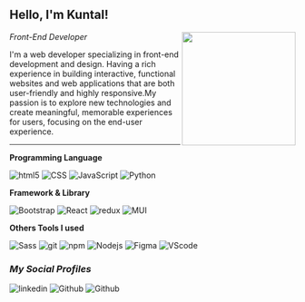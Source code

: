 <h2>Hello, I'm Kuntal!</h2>
<img align="right" src="https://media.giphy.com/media/XTcqhnTrnFPw3NHAiY/giphy.gif" width="200">
<p><em>Front-End Developer</em></p>
I'm a web developer specializing in front-end development and design. Having a rich experience in building interactive, functional websites and web applications that are both user-friendly and highly responsive.My passion is to explore new technologies and create meaningful, memorable experiences for users, focusing on the end-user experience.  
<hr style="border:0; height:1px; background:#333">

<p><b>Programming Language</b></p>
<p>
    <img alt="html5" src="https://img.shields.io/badge/-HTML5-E34F26?style=flat-square&logo=html5&logoColor=white" />
    <img alt="CSS" src="https://img.shields.io/badge/-CSS3-1572b6?style=flat-square&logo=css3&logoColor=white" />
    <img alt="JavaScript" src="https://img.shields.io/badge/-JavaScript-f7df1e?style=flat-square&logo=javascript&logoColor=white" />
    <img alt="Python" src="https://img.shields.io/badge/-Python-3776ab?style=flat-square&logo=python&logoColor=white" />
</p>
<p><b>Framework & Library</b></p>
<p>
     <img alt="Bootstrap" src="https://img.shields.io/badge/-Bootstrap-1572b6?style=flat-square&logo=bootstrap&logoColor=white" />
     <img alt="React" src="https://img.shields.io/badge/-React-45b8d8?style=flat-square&logo=react&logoColor=white" />
     <img alt="redux" src="https://img.shields.io/badge/-Redux-764ABC?style=flat-square&logo=redux&logoColor=white" />
     <img alt="MUI" src="https://img.shields.io/badge/-MUI-007fff?style=flat-square&logo=mui&logoColor=white" />
</p>
<p><b>Others Tools I used</b></p>
<p>
    <img alt="Sass" src="https://img.shields.io/badge/-Sass-CC6699?style=flat-square&logo=sass&logoColor=white" />
    <img alt="git" src="https://img.shields.io/badge/-Git-F05032?style=flat-square&logo=git&logoColor=white" />
    <img alt="npm" src="https://img.shields.io/badge/-NPM-CB3837?style=flat-square&logo=npm&logoColor=white" />
    <img alt="Nodejs" src="https://img.shields.io/badge/-Nodejs-43853d?style=flat-square&logo=Node.js&logoColor=white" />
    <img alt="Figma" src="https://img.shields.io/badge/-Figma-f24e1e?style=flat-square&logo=figma&logoColor=white" />
    <img alt="VScode" src="https://img.shields.io/badge/-Visual_Studio-5c2d91?style=flat-square&logo=visualstudio&logoColor=white" />
</p>
<h3><em>My Social Profiles</em></h3>
<p>
    <a herf="https://linkedin.com/in/devkuntal" target="_blank"><img alt="linkedin" src="https://img.shields.io/badge/-Linkedin-0a66c2?style=for-the-badge&logo=linkedin&logoColor=white" /></a>
    <a herf="https://github.com/devkuntal" target="_blank"><img alt="Github" src="https://img.shields.io/badge/GitHub-000?&style=for-the-badge&logo=Github&logoColor=white" /></a>
    <a herf="https://twitter.com/devkuntal" target="_blank"><img alt="Github" src="https://img.shields.io/badge/Twitter-1da1f2?&style=for-the-badge&logo=twitter&logoColor=white" /></a>
</p>

<!---
devKuntal/devKuntal is a ✨ special ✨ repository because its `README.md` (this file) appears on your GitHub profile.
You can click the Preview link to take a look at your changes.
--->

